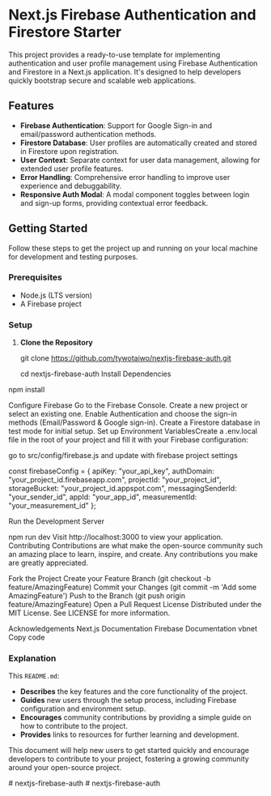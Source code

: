 # Next.js Firebase Authentication and Firestore Starter

This project provides a ready-to-use template for implementing authentication and user profile management using Firebase Authentication and Firestore in a Next.js application. It's designed to help developers quickly bootstrap secure and scalable web applications.

## Features

- **Firebase Authentication**: Support for Google Sign-in and email/password authentication methods.
- **Firestore Database**: User profiles are automatically created and stored in Firestore upon registration.
- **User Context**: Separate context for user data management, allowing for extended user profile features.
- **Error Handling**: Comprehensive error handling to improve user experience and debuggability.
- **Responsive Auth Modal**: A modal component toggles between login and sign-up forms, providing contextual error feedback.

## Getting Started

Follow these steps to get the project up and running on your local machine for development and testing purposes.

### Prerequisites

- Node.js (LTS version)
- A Firebase project

### Setup

1. **Clone the Repository**

   git clone https://github.com/tywotaiwo/nextjs-firebase-auth.git

   cd nextjs-firebase-auth
Install Dependencies

npm install

Configure Firebase
Go to the Firebase Console.
Create a new project or select an existing one.
Enable Authentication and choose the sign-in methods (Email/Password & Google sign-in).
Create a Firestore database in test mode for initial setup.
Set up Environment VariablesCreate a .env.local file in the root of your project and fill it with your Firebase configuration:

go to src/config/firebase.js and update with firebase project settings

const firebaseConfig = {
  apiKey: "your_api_key",
  authDomain: "your_project_id.firebaseapp.com",
  projectId: "your_project_id",
  storageBucket: "your_project_id.appspot.com",
  messagingSenderId: "your_sender_id",
  appId: "your_app_id",
  measurementId: "your_measurement_id"
};

Run the Development Server

npm run dev
Visit http://localhost:3000 to view your application.
Contributing
Contributions are what make the open-source community such an amazing place to learn, inspire, and create. Any contributions you make are greatly appreciated.

Fork the Project
Create your Feature Branch (git checkout -b feature/AmazingFeature)
Commit your Changes (git commit -m 'Add some AmazingFeature')
Push to the Branch (git push origin feature/AmazingFeature)
Open a Pull Request
License
Distributed under the MIT License. See LICENSE for more information.

Acknowledgements
Next.js Documentation
Firebase Documentation
vbnet
Copy code

### Explanation

This `README.md`:

- **Describes** the key features and the core functionality of the project.
- **Guides** new users through the setup process, including Firebase configuration and environment setup.
- **Encourages** community contributions by providing a simple guide on how to contribute to the project.
- **Provides** links to resources for further learning and development.

This document will help new users to get started quickly and encourage developers to contribute to your project, fostering a growing community around your open-source project.





#   n e x t j s - f i r e b a s e - a u t h  
 #   n e x t j s - f i r e b a s e - a u t h  
 